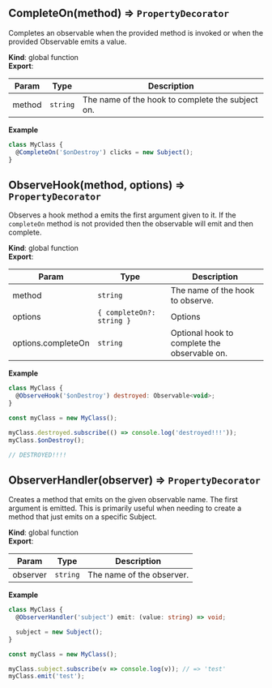 <a name="CompleteOn"></a>

## CompleteOn(method) ⇒ <code>PropertyDecorator</code>
Completes an observable when the provided method is invoked or when the provided Observable emits a value.

**Kind**: global function  
**Export**:   

| Param | Type | Description |
| --- | --- | --- |
| method | <code>string</code> | The name of the hook to complete the subject on. |

**Example**  
```js
class MyClass {
  @CompleteOn('$onDestroy') clicks = new Subject();
}
```

<a name="ObserveHook"></a>

## ObserveHook(method, options) ⇒ <code>PropertyDecorator</code>
Observes a hook method a emits the first argument given to it. If the `completeOn` method is not provided then the observable will emit and then complete.

**Kind**: global function  
**Export**:   

| Param | Type | Description |
| --- | --- | --- |
| method | <code>string</code> | The name of the hook to observe.
| options | <code>{ completeOn?: string }</code> | Options
| options.completeOn | <code>string</code> | Optional hook to complete the observable on.

**Example**  
```js
class MyClass {
  @ObserveHook('$onDestroy') destroyed: Observable<void>;
}

const myClass = new MyClass();

myClass.destroyed.subscribe(() => console.log('destroyed!!!'));
myClass.$onDestroy();

// DESTROYED!!!!
```

<a name="ObserverHandler"></a>

## ObserverHandler(observer) ⇒ <code>PropertyDecorator</code>
Creates a method that emits on the given observable name. The first argument is emitted. This is primarily useful when needing to create a method that just emits on a specific Subject.

**Kind**: global function  
**Export**:   

| Param | Type | Description |
| --- | --- | --- |
| observer | <code>string</code> | The name of the observer.

**Example**  
```typescript
class MyClass {
  @ObserverHandler('subject') emit: (value: string) => void;

  subject = new Subject();
}

const myClass = new MyClass();

myClass.subject.subscribe(v => console.log(v)); // => 'test'
myClass.emit('test');
```